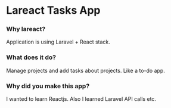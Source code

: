 # Lareact Tasks App

### Why lareact?
Application is using Laravel + React stack.

### What does it do?
Manage projects and add tasks about projects. Like a to-do app.

### Why did you make this app?
I wanted to learn Reactjs. Also I learned Laravel API calls etc.
